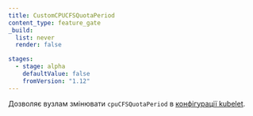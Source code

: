 ```yaml
---
title: CustomCPUCFSQuotaPeriod
content_type: feature_gate
_build:
  list: never
  render: false

stages:
  - stage: alpha
    defaultValue: false
    fromVersion: "1.12"
---
```

Дозволяє вузлам змінювати `cpuCFSQuotaPeriod` в
[конфігурації kubelet](/uk/docs/tasks/administer-cluster/kubelet-config-file/).
